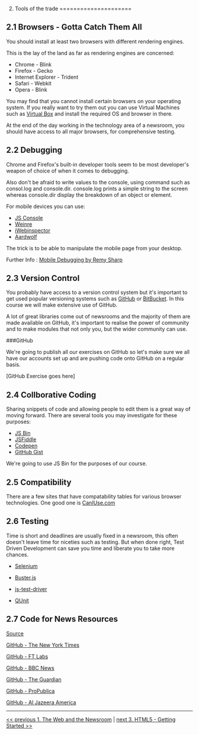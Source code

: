 2. Tools of the trade
=====================

2.1 Browsers - Gotta Catch Them All
-----------------------------------

You should install at least two browsers with different rendering engines.

This is the lay of the land as far as rendering engines are concerned:

* Chrome - Blink
* Firefox - Gecko
* Internet Explorer - Trident
* Safari - Webkit
* Opera - Blink

You may find that you cannot install certain browsers on your operating system. If you really want to try them out you can use Virtual Machines such as [Virtual Box](https://www.virtualbox.org/) and install the required OS and browser in there.

At the end of the day working in the technology area of a newsroom, you should have access to all major browsers, for comprehensive testing.

2.2 Debugging
-------------

Chrome and Firefox's built-in developer tools seem to be most developer's weapon of choice of when it comes to debugging.

Also don't be afraid to write values to the console, using command such as consol.log and console.dir. console.log prints a simple string to the screen whereas console.dir display the breakdown of an object or element.

For mobile devices you can use:

* [JS Console](http://jsconsole.com/)
* [Weinre](http://people.apache.org/~pmuellr/weinre/docs/latest/)
* [iWebinspector](http://www.iwebinspector.com/)
* [Aardwolf](https://github.com/lexandera/Aardwolf)

The trick is to be able to manipulate the mobile page from your desktop.

Further Info : [Mobile Debugging by Remy Sharp](https://speakerdeck.com/rem/mobile-debugging)

2.3 Version Control
-------------------

You probably have access to a version control system but it's important to get used popular versioning systems such as [GitHub](https://github.com/) or [BitBucket](https://bitbucket.org/). In this course we will make extensive use of GitHub.

A lot of great libraries come out of newsrooms and the majority of them are made available on GitHub, it's important to realise the power of community and to make modules that not only you, but the wider community can use.

###GitHub

We're going to publish all our exercises on GitHub so let's make sure we all have our accounts set up and are pushing code onto GitHub on a regular basis.

[GitHub Exercise goes here]



2.4 Collborative Coding
-----------------------

Sharing snippets of code and allowing people to edit them is a great way of moving forward. There are several tools you may investigate for these purposes:

* [JS Bin](http://jsbin.com/)
* [JSFiddle](http://jsfiddle.net/)
* [Codepen](http://codepen.io/)
* [GitHub Gist](https://gist.github.com/)

We're going to use JS Bin for the purposes of our course.

2.5 Compatibility
-----------------

There are a few sites that have compatability tables for various browser technologies. One good one is [CanIUse.com](http://caniuse.com/)


2.6 Testing
-----------

Time is short and deadlines are usually fixed in a newsroom, this often doesn't leave time for niceties such as testing. But when done right, Test Driven Development can save you time and liberate you to take more chances.

* [Selenium](http://www.seleniumhq.org/)

* [Buster.js](http://docs.busterjs.org/en/latest/)

* [js-test-driver](https://code.google.com/p/js-test-driver/)

* [QUnit](http://qunitjs.com/)




2.7 Code for News Resources
---------------------------

[Source](http://source.opennews.org/en-US/)

[GitHub - The New York Times](https://github.com/nytimes/)

[GitHub - FT Labs]( https://github.com/ftlabs)

[GitHub - BBC News](https://github.com/BBC-News/)

[GitHub - The Guardian](https://github.com/guardian)

[GitHub - ProPublica](https://github.com/propublica/)

[GitHub - Al Jazeera America](https://github.com/ajam)


---

[<< previous 1. The Web and the Newsroom](01-web-and-the-newsroom.md) | 	[next 3. HTML5 - Getting Started >>](03-html5-getting-started.md)


